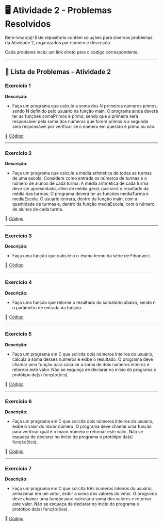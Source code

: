 # 🖥️ Atividade 2 - Problemas Resolvidos  

Bem-vindo(a)! Este repositório contém soluções para diversos problemas da Atividade 2, organizados por número e descrição.  

Cada problema inclui um link direto para o código correspondente. 

---

## 📄 Lista de Problemas - Atividade 2

### Exercício 1  
**Descrição:**  

- Faça um programa que calcule a soma dos N primeiros números primos, sendo N definido pelo usuário  na função main. O programa ainda deverá ter as funções somaPrimos e primo, sendo que a primeira será  responsável pela soma dos números que forem primos e a segunda será responsável por verificar se o  número em questão é primo ou não.

🔗 [Código](https://github.com/Miguel-Russo/Faculdade/blob/main/2%C2%B0%20Semestre%20-%202024_2/Algoritmos%20e%20Estruturas%20de%20Dados%20II/Atividade%202/Exerc%C3%ADcio%201.c)

---

### Exercício 2  
**Descrição:**  

- Faça um programa que calcule a média aritmética de todas as turmas de uma escola. Considere como  entrada os números de turmas e o número de alunos de cada turma. A média aritmética de cada turma  deve ser apresentada, além de média geral, que será o resultado da média das turmas. O programa  deverá ter as funções mediaTurma e mediaEscola. O usuário entrará, dentro da função main, com a  quantidade de turmas e, dentro da função mediaEscola, com o número de alunos de cada turma.  

🔗 [Código](https://github.com/Miguel-Russo/Faculdade/blob/main/2%C2%B0%20Semestre%20-%202024_2/Algoritmos%20e%20Estruturas%20de%20Dados%20II/Atividade%202/Exerc%C3%ADcio%202.c)  

---

### Exercício 3 
**Descrição:**  

- Faça uma função que calcule o n-ésimo termo da série de Fibonacci. 

🔗 [Código](https://github.com/Miguel-Russo/Faculdade/blob/main/2%C2%B0%20Semestre%20-%202024_2/Algoritmos%20e%20Estruturas%20de%20Dados%20II/Atividade%202/Exerc%C3%ADcio%203.c)

---

### Exercício 4  
**Descrição:**  

-  Faça uma função que retorne o resultado do somatório abaixo, sendo n o parâmetro de entrada da função.

🔗 [Código](https://github.com/Miguel-Russo/Faculdade/blob/main/2%C2%B0%20Semestre%20-%202024_2/Algoritmos%20e%20Estruturas%20de%20Dados%20II/Atividade%202/Exerc%C3%ADcio%204.c) 

---

### Exercício 5  
**Descrição:**  

- Faça um programa em C que solicita dois números inteiros do usuário, calcula a soma desses números  e exibe o resultado. O programa deve chamar uma função para calcular a soma de dois números  inteiros e retornar este valor. Não se esqueça de declarar no início do programa o protótipo da(s) função(ões). 

🔗 [Código](https://github.com/Miguel-Russo/Faculdade/blob/main/2%C2%B0%20Semestre%20-%202024_2/Algoritmos%20e%20Estruturas%20de%20Dados%20II/Atividade%202/Exerc%C3%ADcio%205.c)  

---

### Exercício 6  
**Descrição:**  

- Faça um programa em C que solicita dois números inteiros do usuário, exibe o valor do maior número.  O programa deve chamar uma função para verificar qual é o maior número e retornar este valor. Não  se esqueça de declarar no início do programa o protótipo da(s) função(ões). 

🔗 [Código](https://github.com/Miguel-Russo/Faculdade/blob/main/2%C2%B0%20Semestre%20-%202024_2/Algoritmos%20e%20Estruturas%20de%20Dados%20II/Atividade%202/Exerc%C3%ADcio%206.c)

---

### Exercício 7 
**Descrição:**  

- Faça um programa em C que solicita três números inteiros do usuário, armazenar em um vetor, exibir a  soma dos valores do vetor. O programa deve chamar uma função para calcular a soma dos valores e  retornar este valor. Não se esqueça de declarar no início do programa o protótipo da(s) função(ões).

🔗 [Código](https://github.com/Miguel-Russo/Faculdade/blob/main/2%C2%B0%20Semestre%20-%202024_2/Algoritmos%20e%20Estruturas%20de%20Dados%20II/Atividade%202/Exerc%C3%ADcio%207.c)  
